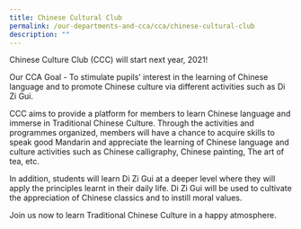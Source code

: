 ```yaml
---
title: Chinese Cultural Club
permalink: /our-departments-and-cca/cca/chinese-cultural-club
description: ""
---
```

Chinese Culture Club (CCC) will start next year, 2021!

Our CCA Goal - To stimulate pupils’ interest in the learning of Chinese language and to promote Chinese culture via different activities such as Di Zi Gui.

CCC aims to provide a platform for members to learn Chinese language and immerse in Traditional Chinese Culture. Through the activities and programmes organized, members will have a chance to acquire skills to speak good Mandarin and appreciate the learning of Chinese language and culture activities such as Chinese calligraphy, Chinese painting, The art of tea, etc.

In addition, students will learn Di Zi Gui at a deeper level where they will apply the principles learnt in their daily life. Di Zi Gui will be used to cultivate the appreciation of Chinese classics and to instill moral values. 

Join us now to learn Traditional Chinese Culture in a happy atmosphere.
